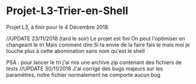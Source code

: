 # Projet-L3-Trier-en-Shell
Projet L3, à finir pour le 4 Décembre 2018.

//UPDATE 23/11/2018 (tard le soir)
Le projet est fini
On peut l'optimiser en changeant le tri
Mais comment dire
Si ta envie de la faire fais le mais moi je touche plus à cette abomination sans nom qu'est le shell

PSA : pour lancer le tri j'ai mis une archive.zip contenant des fichiers de tests
//UPDATE 30/11/2018
J'ai corrigé des bugs majeurs sur les paramètres, notre fichier normalement ne comporte aucun bug
